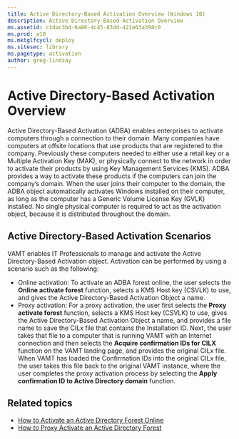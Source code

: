 ```yaml
---
title: Active Directory-Based Activation Overview (Windows 10)
description: Active Directory-Based Activation Overview
ms.assetid: c1dac3bd-6a86-4c45-83dd-421e63a398c0
ms.prod: w10
ms.mktglfcycl: deploy
ms.sitesec: library
ms.pagetype: activation
author: greg-lindsay
---
```


# Active Directory-Based Activation Overview

Active Directory-Based Activation (ADBA) enables enterprises to activate computers through a connection to their domain. Many companies have computers at offsite locations that use products that are registered to the company. Previously these computers needed to either use a retail key or a Multiple Activation Key (MAK), or physically connect to the network in order to activate their products by using Key Management Services (KMS). ADBA provides a way to activate these products if the computers can join the company’s domain. When the user joins their computer to the domain, the ADBA object automatically activates Windows installed on their computer, as long as the computer has a Generic Volume License Key (GVLK) installed. No single physical computer is required to act as the activation object, because it is distributed throughout the domain.

## Active Directory-Based Activation Scenarios

VAMT enables IT Professionals to manage and activate the Active Directory-Based Activation object. Activation can be performed by using a scenario such as the following:
-   Online activation: To activate an ADBA forest online, the user selects the **Online activate forest** function, selects a KMS Host key (CSVLK) to use, and gives the Active Directory-Based Activation Object a name.
-   Proxy activation: For a proxy activation, the user first selects the **Proxy activate forest** function, selects a KMS Host key (CSVLK) to use, gives the Active Directory-Based Activation Object a name, and provides a file name to save the CILx file that contains the Installation ID. Next, the user takes that file to a computer that is running VAMT with an Internet connection and then selects the **Acquire confirmation IDs for CILX** function on the VAMT landing page, and provides the original CILx file. When VAMT has loaded the Confirmation IDs into the original CILx file, the user takes this file back to the original VAMT instance, where the user completes the proxy activation process by selecting the **Apply confirmation ID to Active Directory domain** function.

## Related topics

- [How to Activate an Active Directory Forest Online](http://go.microsoft.com/fwlink/p/?LinkId=246565)
- [How to Proxy Activate an Active Directory Forest](http://go.microsoft.com/fwlink/p/?LinkId=246566)
 
 
